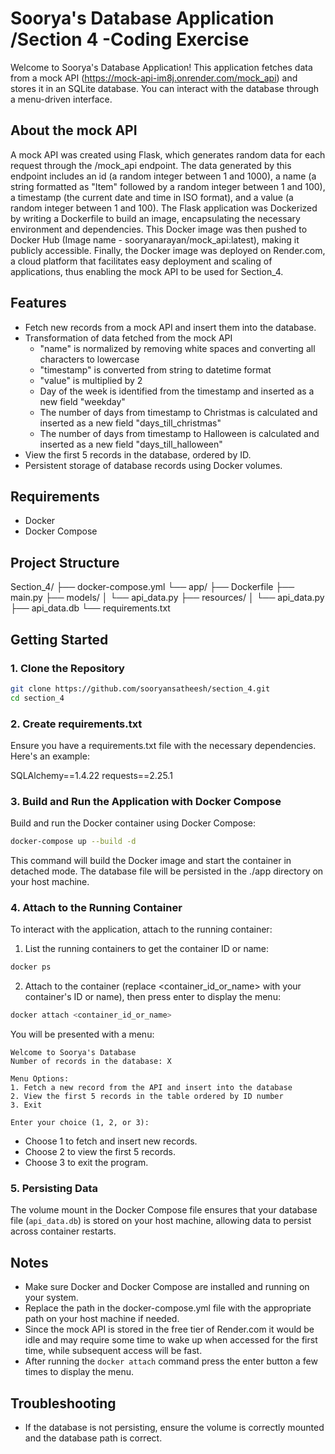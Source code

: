 # Soorya's Database Application /Section 4 -Coding Exercise

Welcome to Soorya's Database Application! This application fetches data from a mock API (https://mock-api-im8j.onrender.com/mock_api) and stores it in an SQLite database. You can interact with the database through a menu-driven interface.

## About the mock API

A mock API was created using Flask, which generates random data for each request through the /mock_api endpoint. The data generated by this endpoint includes an id (a random integer between 1 and 1000), a name (a string formatted as "Item" followed by a random integer between 1 and 100), a timestamp (the current date and time in ISO format), and a value (a random integer between 1 and 100). The Flask application was Dockerized by writing a Dockerfile to build an image, encapsulating the necessary environment and dependencies. This Docker image was then pushed to Docker Hub (Image name - sooryanarayan/mock_api:latest), making it publicly accessible. Finally, the Docker image was deployed on Render.com, a cloud platform that facilitates easy deployment and scaling of applications, thus enabling the mock API to be used for Section_4.

## Features

- Fetch new records from a mock API and insert them into the database.
- Transformation of data fetched from the mock API
    - "name" is normalized by removing white spaces and converting all characters to lowercase
    - "timestamp" is converted from string to datetime format
    - "value" is multiplied by 2
    - Day of the week is identified from the timestamp and inserted as a new field "weekday"
    - The number of days from timestamp to Christmas is calculated and inserted as a new field "days_till_christmas"
    - The number of days from timestamp to Halloween is calculated and inserted as a new field "days_till_halloween"
- View the first 5 records in the database, ordered by ID.
- Persistent storage of database records using Docker volumes.

## Requirements

- Docker
- Docker Compose

## Project Structure
Section_4/
├── docker-compose.yml
└── app/
    ├── Dockerfile
    ├── main.py
    ├── models/
    │   └── api_data.py
    ├── resources/
    │   └── api_data.py
    ├── api_data.db
    └── requirements.txt


## Getting Started

### 1. Clone the Repository

```sh
git clone https://github.com/sooryansatheesh/section_4.git
cd section_4
```
### 2. Create requirements.txt
Ensure you have a requirements.txt file with the necessary dependencies. Here's an example:

SQLAlchemy==1.4.22
requests==2.25.1

### 3. Build and Run the Application with Docker Compose
Build and run the Docker container using Docker Compose:
```sh
docker-compose up --build -d
```
This command will build the Docker image and start the container in detached mode. The database file will be persisted in the ./app directory on your host machine.

### 4. Attach to the Running Container
To interact with the application, attach to the running container:

1. List the running containers to get the container ID or name:
```sh
docker ps
```
2. Attach to the container (replace <container_id_or_name> with your container's ID or name), then press enter to display the menu:
```sh
docker attach <container_id_or_name>
```
You will be presented with a menu:
```vbnet
Welcome to Soorya's Database
Number of records in the database: X

Menu Options:
1. Fetch a new record from the API and insert into the database
2. View the first 5 records in the table ordered by ID number
3. Exit

Enter your choice (1, 2, or 3):
```
- Choose 1 to fetch and insert new records.
- Choose 2 to view the first 5 records.
- Choose 3 to exit the program.

### 5. Persisting Data

The volume mount in the Docker Compose file ensures that your database file (`api_data.db`) is stored on your host machine, allowing data to persist across container restarts.

## Notes

- Make sure Docker and Docker Compose are installed and running on your system.
- Replace the path in the docker-compose.yml file with the appropriate path on your host machine if needed.
- Since the mock API is stored in the free tier of Render.com it would be idle and may require some time to wake up when accessed for the first time, while subsequent access will be fast.
- After running the `docker attach` command press the enter button a few times to display the menu.  

## Troubleshooting

- If the database is not persisting, ensure the volume is correctly mounted and the database path is correct.